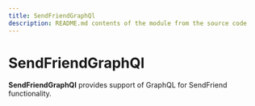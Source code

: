 ```yaml
---
title: SendFriendGraphQl
description: README.md contents of the module from the source code
---
```


# SendFriendGraphQl

**SendFriendGraphQl** provides support of GraphQL for SendFriend functionality.

